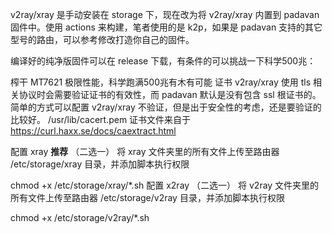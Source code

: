  v2ray/xray 是手动安装在 storage 下，现在改为将 v2ray/xray 内置到 padavan 固件中。使用 actions 来构建，笔者使用的是 k2p，如果是 padavan 支持的其它型号的路由，可以参考修改打造你自己的固件。

编译好的纯净版固件可以在 release 下载，有条件的可以挑战一下科学500兆：

榨干 MT7621 极限性能，科学跑满500兆有木有可能
证书
v2ray/xray 使用 tls 相关协议时会需要验证证书的有效性，而 padavan 默认是没有包含 ssl 根证书的。简单的方式可以配置 v2ray/xray 不验证，但是出于安全性的考虑，还是要验证的比较好。
/usr/lib/cacert.pem
证书文件来自于 https://curl.haxx.se/docs/caextract.html

配置 xray **推荐** （二选一）
将 xray 文件夹里的所有文件上传至路由器 /etc/storage/xray 目录，并添加脚本执行权限

chmod +x /etc/storage/xray/*.sh
配置 x2ray （二选一）
将 v2ray 文件夹里的所有文件上传至路由器 /etc/storage/v2ray 目录，并添加脚本执行权限

chmod +x /etc/storage/v2ray/*.sh
